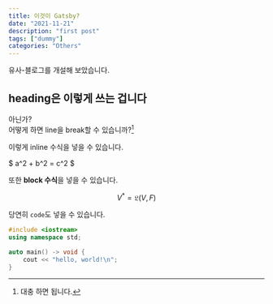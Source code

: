 ```yaml
---
title: 이것이 Gatsby?
date: "2021-11-21"
description: "first post"
tags: ["dummy"]
categories: "Others"
---
```


유사-블로그를 개설해 보았습니다.

## heading은 이렇게 쓰는 겁니다

아닌가? \
어떻게 하면 line을 break할 수 있습니까?[^lnbreak]

[^lnbreak]: 대충 하면 됩니다.

이렇게 inline 수식을 넣을 수 있습니다.

$ a^2 + b^2 = c^2 $

또한 **block 수식**을 넣을 수 있습니다.

$$
V^* = \mathfrak{L}(V,F)
$$

당연히 `code`도 넣을 수 있습니다.

```cpp
#include <iostream>
using namespace std;

auto main() -> void {
    cout << "hello, world!\n";
}
```
